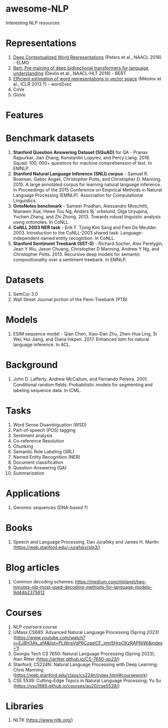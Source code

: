# awesome-NLP
Interesting NLP resources

# Representations
1. [Deep Contextualized Word Representations](https://aclanthology.org/N18-1202) (Peters et al., NAACL 2018) - ELMO
2. [Bert: Pre-training of deep bidirectional transformers for language understanding](https://arxiv.org/abs/1810.04805) (Devlin et al., NAACL-HLT 2019) - BERT
3. [Efficient estimation of word representations in vector space](https://arxiv.org/abs/1301.3781) (Mikolov et al., ICLR 2013 ?) - word2vec
4. CoVe
5. GloVe

# Features

# Benchmark datasets
1. **Stanford Question Answering Dataset (SQuAD)** for QA - Pranav Rajpurkar, Jian Zhang, Konstantin Lopyrev, and Percy Liang. 2016. Squad: 100, 000+ questions for machine comprehension of text. In EMNLP.
2. **Stanford Natural Language Inference (SNLI) corpus** - Samuel R. Bowman, Gabor Angeli, Christopher Potts, and Christopher D. Manning. 2015. A large annotated corpus for learning natural language inference. In Proceedings of the 2015 Conference on Empirical Methods in Natural Language Processing (EMNLP). Association for Computational Linguistics.
3. **OntoNotes benchmark** - Sameer Pradhan, Alessandro Moschitti, Nianwen Xue, Hwee Tou Ng, Anders Bj¨orkelund, Olga Uryupina, Yuchen Zhang, and Zhi Zhong. 2013. Towards robust linguistic analysis using ontonotes. In CoNLL.
4. **CoNLL 2003 NER task** - Erik F. Tjong Kim Sang and Fien De Meulder. 2003. Introduction to the CoNLL-2003 shared task: Language-independent named entity recognition. In CoNLL.
5. **Stanford Sentiment Treebank (SST-5)** - Richard Socher, Alex Perelygin, Jean Y Wu, Jason Chuang, Christopher D Manning, Andrew Y Ng, and Christopher Potts. 2013. Recursive deep models for semantic compositionality over a sentiment treebank. In EMNLP.

# Datasets
1. SemCor 3.0
2. Wall Street Journal portion of the Penn Treebank (PTB)

# Models
1. ESIM sequence model - Qian Chen, Xiao-Dan Zhu, Zhen-Hua Ling, Si Wei, Hui Jiang, and Diana Inkpen. 2017. Enhanced lstm for natural language inference. In ACL.

# Background
1. John D. Lafferty, Andrew McCallum, and Fernando Pereira. 2001. Conditional random ﬁelds: Probabilistic models for segmenting and labeling sequence data. In ICML.

# Tasks
1. Word Sense Disambiguation (WSD)
2. Part-of-speech (POS) tagging
3. Sentiment analysis
4. Co-reference Resolution
5. Chunking
6. Semantic Role Labeling (SRL)
7. Named Entity Recognition (NER)
8. Document classification
9. Question-Answering (QA)
10. Summarization

# Applications
1. Genomic sequences (DNA-based ?)

# Books
1. Speech and Language Processing, Dan Jurafsky and James H. Martin (https://web.stanford.edu/~jurafsky/slp3/)

# Blog articles
1. Common decoding schemes: https://medium.com/nlplanet/two-minutes-nlp-most-used-decoding-methods-for-language-models-9d44b2375612

# Courses
1. NLP coursera course
2. UMass CS685: Advanced Natural Language Processing (Spring 2023) (https://www.youtube.com/watch?v=EJ8H3Ak_afA&list=PLWnsVgP6CzaelCF_jmn5HrpOXzRAPNjWj&index=1)
3. Georgia Tech CS 7650: Natural Language Processing (Spring 2023); Alan Ritter (https://aritter.github.io/CS-7650-sp23/)
4. Stanford; CS224N: Natural Language Processing with Deep Learning; Chris Manning (https://web.stanford.edu/class/cs224n/index.html#coursework)
5. CSE 5539: Cutting-Edge Topics in Natural Language Processing; Yu Su (https://ysu1989.github.io/courses/au20/cse5539/)

# Libraries
1. NLTK (https://www.nltk.org/)
